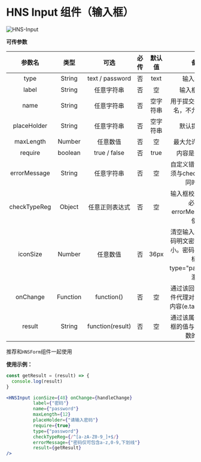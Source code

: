 # HNS Input 组件（输入框）

<img src="https://img.shields.io/badge/HNS--Input-v1.0-ff6987" alt="HNS-Input">

**可传参数**

|     参数名      |    类型    |        可选        | 必传  | 默认值  |                       备注                        |
|:------------:|:--------:|:----------------:|:---:|:----:|:-----------------------------------------------:|
|     type     |  String  | text / password  |  否  | text |                      输入框类型                      |
|    label     |  String  |      任意字符串       |  否  |  空   |                     输入框标签头                      | 
|     name     |  String  |      任意字符串       |  否  | 空字符串 |                用于提交数据的属性名，不允许写中文                |
| placeHolder  |  String  |      任意字符串       |  否  | 空字符串 |                     默认提示信息                      |
|  maxLength   |  Number  |       任意数值       |  否  |  空   |                    最大允许输入长度                     | 
|   require    | boolean  |   true / false   |  否  | true |                     内容是否为必填                     |
| errorMessage |  String  |      任意字符串       |  否  |  空   |           自定义错误内容，必须与checkTypeReg同时使用           |
| checkTypeReg |  Object  |     任意正则表达式      |  否  |  空   |          输入框校验的规则，必须与errorMessage同时使用           |
|   iconSize   |  Number  |       任意数值       |  否  | 36px | 清空输入框图标，密码明文密文图标的大小。密码明密切换图标仅type="password"时激活 |
|   onChange   | Function |    function()    |  否  |  空   |      通过该回调函数的事件代理对象获取输入内容(e.target.value)       |
|    result    |  String  | function(result) |  否  |  空   |             通过该属性拿到输入框的值与错误检验函数的结果              |

推荐和`HNSForm`组件一起使用

**使用示例：**

```jsx
const getResult = (result) => {
  console.log(result)
}

<HNSInput iconSize={48} onChange={handleChange}
          label={"密码"}
          name={"password"}
          maxLength={12}
          placeHolder={"请输入密码"}
          require={true}
          type={"password"}
          checkTypeReg={/^[a-zA-Z0-9_]+$/}
          errorMessage={"密码仅可包含a-z,0-9,下划线"}
          result={getResult}
/>
```






